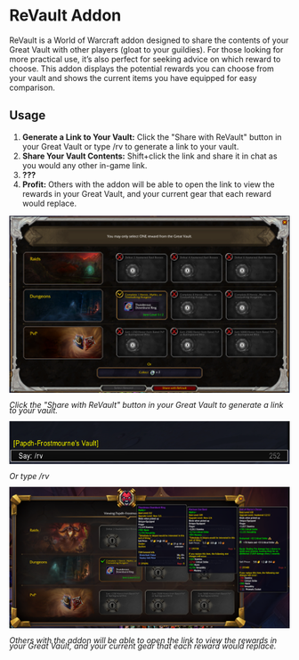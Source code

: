 # ReVault Addon

ReVault is a World of Warcraft addon designed to share the contents of your Great Vault with other players (gloat to your guildies). For those looking for more practical use, it’s also perfect for seeking advice on which reward to choose. This addon displays the potential rewards you can choose from your vault and shows the current items you have equipped for easy comparison.

## Usage

1. **Generate a Link to Your Vault:** Click the "Share with ReVault" button in your Great Vault or type /rv to generate a link to your vault.
2. **Share Your Vault Contents:** Shift+click the link and share it in chat as you would any other in-game link.
3. **???** 
4. **Profit:** Others with the addon will be able to open the link to view the rewards in your Great Vault, and your current gear that each reward would replace.

<img src="Screenshots/screenshot-1.png" style="margin:0" />
<p style="line-height:10px" ><i>Click the "Share with ReVault" button in your Great Vault to generate a link to your vault.</i></p>

<img src="Screenshots/screenshot-2.png" style="margin:0" />
<p style="line-height:10px" ><i>Or type /rv</i></p>

<img src="Screenshots/screenshot-3.png" style="margin:0" />
<p style="line-height:10px" ><i>Others with the addon will be able to open the link to view the rewards in your Great Vault, and your current gear that each reward would replace.</i></p>